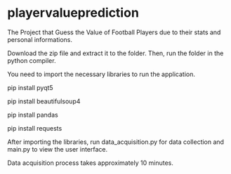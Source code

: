 # playervalueprediction
The Project that Guess the Value of Football Players due to their stats and personal informations.

Download the zip file and extract it to the folder. Then, run the folder in the python compiler.

You need to import the necessary libraries to run the application.

pip install pyqt5

pip install beautifulsoup4

pip install pandas

pip install requests

After importing the libraries, run data_acquisition.py for data collection and main.py to view the user interface.

Data acquisition process takes approximately 10 minutes.
